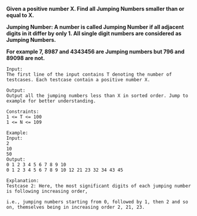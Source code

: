 
**Given a positive number X. Find all Jumping Numbers smaller than or equal to X.**

**Jumping Number: A number is called Jumping Number if all adjacent digits in it differ by only 1. All single digit numbers are considered as Jumping Numbers.**

 **For example 7, 8987 and 4343456 are Jumping numbers but 796 and 89098 are not.**

    Input:
    The first line of the input contains T denoting the number of testcases. Each testcase contain a positive number X.

    Output:
    Output all the jumping numbers less than X in sorted order. Jump to example for better understanding.

    Constraints:
    1 <= T <= 100
    1 <= N <= 109

    Example:
    Input:
    2
    10
    50
    Output:
    0 1 2 3 4 5 6 7 8 9 10
    0 1 2 3 4 5 6 7 8 9 10 12 21 23 32 34 43 45

    Explanation:
    Testcase 2: Here, the most significant digits of each jumping number is following increasing order,

    i.e., jumping numbers starting from 0, followed by 1, then 2 and so on, themselves being in increasing order 2, 21, 23.
